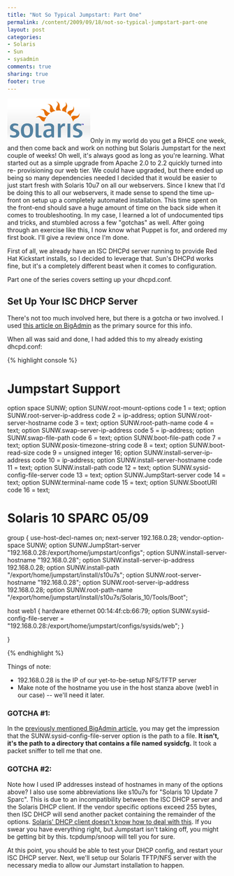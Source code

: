 ```yaml
---
title: "Not So Typical Jumpstart: Part One"
permalink: /content/2009/09/18/not-so-typical-jumpstart-part-one
layout: post
categories:
- Solaris
- Sun
- sysadmin
comments: true
sharing: true
footer: true
---
```

![](/assets/images/solaris.gif)Only in my world do you get a RHCE one week,
and then come back and work on nothing but Solaris Jumpstart for the next
couple of weeks! Oh well, it's always good as long as you're learning. What
started out as a simple upgrade from Apache 2.0 to 2.2 quickly turned into re-
provisioning our web tier. We could have upgraded, but there ended up being so
many dependencies needed I decided that it would be easier to just start fresh
with Solaris 10u7 on all our webservers. Since I knew that I'd be doing this
to all our webservers, it made sense to spend the time up-front on setup up a
completely automated installation. This time spent on the front-end should
save a huge amount of time on the back side when it comes to troubleshooting.
In my case, I learned a lot of undocumented tips and tricks, and stumbled
across a few "gotchas" as well. After going through an exercise like this, I
now know what Puppet is for, and ordered my first book. I'll give a review
once I'm done.

First of all, we already have an ISC DHCPd server running to provide Red Hat
Kickstart installs, so I decided to leverage that. Sun's DHCPd works fine, but
it's a completely different beast when it comes to configuration.

Part one of the series covers setting up your dhcpd.conf.

## Set Up Your ISC DHCP Server

There's not too much involved here, but there is a gotcha or two involved. I
used [this article on BigAdmin](http://www.sun.com/bigadmin/content/submitted/setup_dhcp.jsp) as the
primary source for this info.

When all was said and done, I had added this to my already existing
dhcpd.conf:

{% highlight console %}
# Jumpstart Support
option space SUNW;
option SUNW.root-mount-options code 1 = text;
option SUNW.root-server-ip-address code 2 = ip-address;
option SUNW.root-server-hostname code 3 = text;
option SUNW.root-path-name code 4 = text;
option SUNW.swap-server-ip-address code 5 = ip-address;
option SUNW.swap-file-path code 6 = text;
option SUNW.boot-file-path code 7 = text;
option SUNW.posix-timezone-string code 8 = text;
option SUNW.boot-read-size code 9 = unsigned integer 16;
option SUNW.install-server-ip-address code 10 = ip-address;
option SUNW.install-server-hostname code 11 = text;
option SUNW.install-path code 12 = text;
option SUNW.sysid-config-file-server code 13 = text;
option SUNW.JumpStart-server code 14 = text;
option SUNW.terminal-name code 15 = text;
option SUNW.SbootURI code 16 = text;
# Solaris 10 SPARC 05/09
group {
   use-host-decl-names on;
   next-server 192.168.0.28;
   vendor-option-space SUNW;
   option SUNW.JumpStart-server "192.168.0.28:/export/home/jumpstart/configs";
   option SUNW.install-server-hostname "192.168.0.28";
   option SUNW.install-server-ip-address 192.168.0.28;
   option SUNW.install-path "/export/home/jumpstart/install/s10u7s";
   option SUNW.root-server-hostname "192.168.0.28";
   option SUNW.root-server-ip-address 192.168.0.28;
   option SUNW.root-path-name "/export/home/jumpstart/install/s10u7s/Solaris_10/Tools/Boot";

  host web1 { 
        hardware ethernet 00:14:4f:cb:66:79;
        option SUNW.sysid-config-file-server = "192.168.0.28:/export/home/jumpstart/configs/sysids/web"; 
        }

}

{% endhighlight %}

Things of note:

  * 192.168.0.28 is the IP of our yet-to-be-setup NFS/TFTP server
  * Make note of the hostname you use in the host stanza above (web1 in our case) -- we'll need it later.

### **GOTCHA #1:**

In the [previously mentioned BigAdmin article](http://www.sun.com/bigadmin/content/submitted/setup_dhcp.jsp), you
may get the impression that the SUNW.sysid-config-file-server option is the
path to a file. **It isn't, it's the path to a directory that contains a file
named sysidcfg.** It took a packet sniffer to tell me that one.

### **GOTCHA #2:**

Note how I used IP addresses instead of hostnames in many of the options
above? I also use some abbreviations like s10u7s for "Solaris 10 Update 7
Sparc". This is due to an incompatibility between the ISC DHCP server and the
Solaris DHCP client. If the vendor specific options exceed 255 bytes, then ISC
DHCP will send another packet containing the remainder of the options.
[Solaris' DHCP client doesn't know how to deal with this](http://osdir.com/ml/network.dhcp.isc.dhcp-server/2003-03/msg00176.html).
If you swear you have everything right, but Jumpstart isn't taking off, you
might be getting bit by this. tcpdump/snoop will tell you for sure.

At this point, you should be able to test your DHCP config, and restart your
ISC DHCP server. Next, we'll setup our Solaris TFTP/NFS server with the
necessary media to allow our Jumstart installation to happen.

